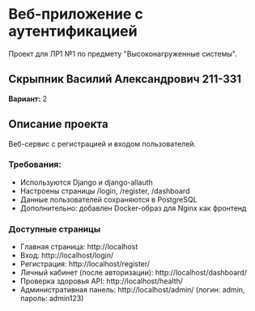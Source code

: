 # Веб-приложение с аутентификацией

Проект для ЛР1 №1 по предмету "Высоконагруженные системы".

## Скрыпник Василий Александрович 211-331

**Вариант:** 2

## Описание проекта

Веб-сервис с регистрацией и входом пользователей.

### Требования:
- Используются Django и django-allauth
- Настроены страницы /login, /register, /dashboard
- Данные пользователей сохраняются в PostgreSQL
- Дополнительно: добавлен Docker-образ для Nginx как фронтенд

### Доступные страницы
- Главная страница: http://localhost
- Вход: http://localhost/login/
- Регистрация: http://localhost/register/
- Личный кабинет (после авторизации): http://localhost/dashboard/
- Проверка здоровья API: http://localhost/health/
- Административная панель: http://localhost/admin/ (логин: admin, пароль: admin123)
